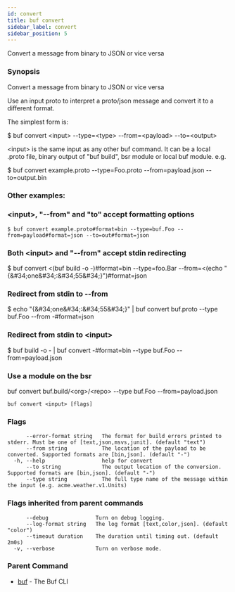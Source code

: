 ```yaml
---
id: convert
title: buf convert
sidebar_label: convert
sidebar_position: 5
---
```

Convert a message from binary to JSON or vice versa

### Synopsis

Convert a message from binary to JSON or vice versa

Use an input proto to interpret a proto/json message and convert it to a different format.

The simplest form is:

$ buf convert &lt;input&gt; --type=&lt;type&gt; --from=&lt;payload&gt; --to=&lt;output&gt;

&lt;input&gt; is the same input as any other buf command. 
It can be a local .proto file, binary output of &#34;buf build&#34;, bsr module or local buf module.
e.g.


$ buf convert example.proto --type=Foo.proto --from=payload.json --to=output.bin

### Other examples:

### &lt;input&gt;, &#34;--from&#34; and &#34;to&#34; accept formatting options


```
$ buf convert example.proto#format=bin --type=buf.Foo --from=payload#format=json --to=out#format=json
```

### Both &lt;input&gt; and &#34;--from&#34; accept stdin redirecting

$ buf convert &lt;(buf build -o -)#format=bin --type=foo.Bar --from=&lt;(echo &#34;{\&#34;one\&#34;:\&#34;55\&#34;}&#34;)#format=json

### Redirect from stdin to --from

$ echo &#34;{\&#34;one\&#34;:\&#34;55\&#34;}&#34; | buf convert buf.proto --type buf.Foo --from -#format=json

### Redirect from stdin to &lt;input&gt;

$ buf build -o - | buf convert -#format=bin --type buf.Foo --from=payload.json

### Use a module on the bsr

buf convert buf.build/&lt;org&gt;/&lt;repo&gt; --type buf.Foo --from=payload.json 

```
buf convert <input> [flags]
```

### Flags

```
      --error-format string   The format for build errors printed to stderr. Must be one of [text,json,msvs,junit]. (default "text")
      --from string           The location of the payload to be converted. Supported formats are [bin,json]. (default "-")
  -h, --help                  help for convert
      --to string             The output location of the conversion. Supported formats are [bin,json]. (default "-")
      --type string           The full type name of the message within the input (e.g. acme.weather.v1.Units)
```

### Flags inherited from parent commands

```
      --debug               Turn on debug logging.
      --log-format string   The log format [text,color,json]. (default "color")
      --timeout duration    The duration until timing out. (default 2m0s)
  -v, --verbose             Turn on verbose mode.
```

### Parent Command

* [buf](index)	 - The Buf CLI
